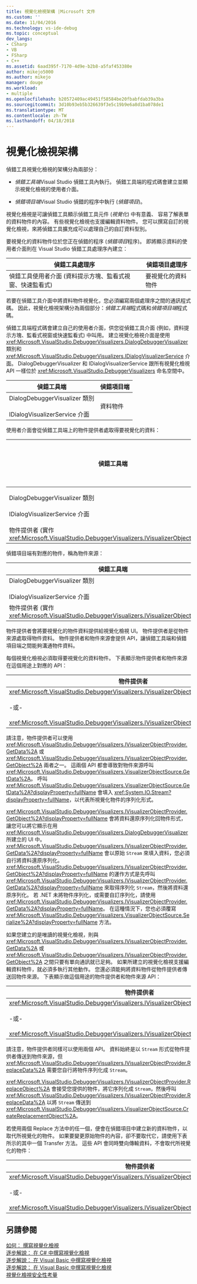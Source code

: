 ```yaml
---
title: 視覺化檢視架構 |Microsoft 文件
ms.custom: ''
ms.date: 11/04/2016
ms.technology: vs-ide-debug
ms.topic: conceptual
dev_langs:
- CSharp
- VB
- FSharp
- C++
ms.assetid: 6aad395f-7170-4d9e-b2b8-a5faf453380e
author: mikejo5000
ms.author: mikejo
manager: douge
ms.workload:
- multiple
ms.openlocfilehash: b20572409ac49451f58584be20fbabfdab39a3ba
ms.sourcegitcommit: 3d10b93eb5b326639f3e5c19b9e6a8d1ba078de1
ms.translationtype: MT
ms.contentlocale: zh-TW
ms.lasthandoff: 04/18/2018
---
```

# <a name="visualizer-architecture"></a>視覺化檢視架構
偵錯工具視覺化檢視的架構分為兩部分：  
  
-   *偵錯工具端*Visual Studio 偵錯工具內執行。 偵錯工具端的程式碼會建立並顯示視覺化檢視的使用者介面。  
  
-   *偵錯項目端*Visual Studio 偵錯的程序中執行 (*偵錯項目*)。  
  
 視覺化檢視是可讓偵錯工具顯示偵錯工具元件 (*視覺化*) 中有意義、 容易了解表單的資料物件的內容。 有些視覺化檢視也支援編輯資料物件。 您可以撰寫自訂的視覺化檢視，來將偵錯工具擴充成可以處理自己的自訂資料型別。  
  
 要視覺化的資料物件位於您正在偵錯的程序 (*偵錯項目*程序)。 即將顯示資料的使用者介面則在 Visual Studio 偵錯工具處理序內建立：  
  
|偵錯工具處理序|偵錯項目處理序|  
|----------------------|----------------------|  
|偵錯工具使用者介面 (資料提示方塊、監看式視窗、快速監看式)|要視覺化的資料物件|  
  
 若要在偵錯工具介面中將資料物件視覺化，您必須編寫兩個處理序之間的通訊程式碼。 因此，視覺化檢視架構分為兩個部分：*偵錯工具端*程式碼和*偵錯項目端*程式碼。  
  
 偵錯工具端程式碼會建立自己的使用者介面，供您從偵錯工具介面 (例如，資料提示方塊、監看式視窗或快速監看式) 中叫用。 建立視覺化檢視介面是使用 <xref:Microsoft.VisualStudio.DebuggerVisualizers.DialogDebuggerVisualizer> 類別和 <xref:Microsoft.VisualStudio.DebuggerVisualizers.IDialogVisualizerService> 介面。 DialogDebuggerVisualizer 和 IDialogVisualizerService 跟所有視覺化檢視 API 一樣位於 <xref:Microsoft.VisualStudio.DebuggerVisualizers> 命名空間中。  
  
|偵錯工具端|偵錯項目端|  
|-------------------|-------------------|  
|DialogDebuggerVisualizer 類別<br /><br /> IDialogVisualizerService 介面|資料物件|  
  
 使用者介面會從偵錯工具端上的物件提供者處取得要視覺化的資料：  
  
|偵錯工具端|偵錯項目端|  
|-------------------|-------------------|  
|DialogDebuggerVisualizer 類別<br /><br /> IDialogVisualizerService 介面|資料物件|  
|物件提供者 (實作 <xref:Microsoft.VisualStudio.DebuggerVisualizers.IVisualizerObjectProvider>)||  
  
 偵錯項目端有對應的物件，稱為物件來源：  
  
|偵錯工具端|偵錯項目端|  
|-------------------|-------------------|  
|DialogDebuggerVisualizer 類別<br /><br /> IDialogVisualizerService 介面|資料物件|  
|物件提供者 (實作 <xref:Microsoft.VisualStudio.DebuggerVisualizers.IVisualizerObjectProvider>)|物件來源 (衍生自 <xref:Microsoft.VisualStudio.DebuggerVisualizers.VisualizerObjectSource>)|  
  
 物件提供者會將要視覺化的物件資料提供給視覺化檢視 UI。 物件提供者是從物件來源處取得物件資料。 物件提供者和物件來源會提供 API，讓偵錯工具端和偵錯項目端之間能夠溝通物件資料。  
  
 每個視覺化檢視必須取得要視覺化的資料物件。 下表顯示物件提供者和物件來源在這個用途上對應的 API：  
  
|物件提供者|物件來源|  
|---------------------|-------------------|  
|<xref:Microsoft.VisualStudio.DebuggerVisualizers.IVisualizerObjectProvider.GetData%2A><br /><br /> -或-<br /><br /> <xref:Microsoft.VisualStudio.DebuggerVisualizers.IVisualizerObjectProvider.GetObject%2A>|<xref:Microsoft.VisualStudio.DebuggerVisualizers.VisualizerObjectSource.GetData%2A>|  
  
 請注意，物件提供者可以使用 <xref:Microsoft.VisualStudio.DebuggerVisualizers.IVisualizerObjectProvider.GetData%2A> 或 <xref:Microsoft.VisualStudio.DebuggerVisualizers.IVisualizerObjectProvider.GetObject%2A> 兩者之一。 這兩個 API 都會導致對物件來源呼叫 <xref:Microsoft.VisualStudio.DebuggerVisualizers.VisualizerObjectSource.GetData%2A>。 呼叫 <xref:Microsoft.VisualStudio.DebuggerVisualizers.VisualizerObjectSource.GetData%2A?displayProperty=fullName> 會填入 <xref:System.IO.Stream?displayProperty=fullName>，以代表所視覺化物件的序列化形式。  
  
 <xref:Microsoft.VisualStudio.DebuggerVisualizers.IVisualizerObjectProvider.GetObject%2A?displayProperty=fullName> 會將資料還原序列化回物件形式，讓您可以將它顯示在用 <xref:Microsoft.VisualStudio.DebuggerVisualizers.DialogDebuggerVisualizer> 所建立的 UI 中。 <xref:Microsoft.VisualStudio.DebuggerVisualizers.IVisualizerObjectProvider.GetData%2A?displayProperty=fullName> 會以原始 `Stream` 來填入資料，您必須自行將資料還原序列化。 <xref:Microsoft.VisualStudio.DebuggerVisualizers.IVisualizerObjectProvider.GetObject%2A?displayProperty=fullName> 的運作方式是先呼叫 <xref:Microsoft.VisualStudio.DebuggerVisualizers.IVisualizerObjectProvider.GetData%2A?displayProperty=fullName> 來取得序列化 `Stream`，然後將資料還原序列化。 若 .NET 未將物件序列化，或需要自訂序列化，請使用 <xref:Microsoft.VisualStudio.DebuggerVisualizers.IVisualizerObjectProvider.GetData%2A?displayProperty=fullName>。 在這種情況下，您也必須覆寫 <xref:Microsoft.VisualStudio.DebuggerVisualizers.VisualizerObjectSource.Serialize%2A?displayProperty=fullName> 方法。  
  
 如果您建立的是唯讀的視覺化檢視，則與 <xref:Microsoft.VisualStudio.DebuggerVisualizers.IVisualizerObjectProvider.GetData%2A> 或 <xref:Microsoft.VisualStudio.DebuggerVisualizers.IVisualizerObjectProvider.GetObject%2A> 之間只要有單向通訊就已足夠。 如果所建立的視覺化檢視支援編輯資料物件，就必須多執行其他動作。 您還必須能夠將資料物件從物件提供者傳送回物件來源。 下表顯示做這個用途的物件提供者和物件來源 API：  
  
|物件提供者|物件來源|  
|---------------------|-------------------|  
|<xref:Microsoft.VisualStudio.DebuggerVisualizers.IVisualizerObjectProvider.ReplaceData%2A><br /><br /> -或-<br /><br /> <xref:Microsoft.VisualStudio.DebuggerVisualizers.IVisualizerObjectProvider.ReplaceObject%2A>|<xref:Microsoft.VisualStudio.DebuggerVisualizers.VisualizerObjectSource.CreateReplacementObject%2A>|  
  
 請注意，物件提供者同樣可以使用兩個 API。 資料始終是以 `Stream` 形式從物件提供者傳送到物件來源，但 <xref:Microsoft.VisualStudio.DebuggerVisualizers.IVisualizerObjectProvider.ReplaceData%2A> 需要您自行將物件序列化成 `Stream`。  
  
 <xref:Microsoft.VisualStudio.DebuggerVisualizers.IVisualizerObjectProvider.ReplaceObject%2A> 會接受您提供的物件，將它序列化成 `Stream`，然後呼叫 <xref:Microsoft.VisualStudio.DebuggerVisualizers.IVisualizerObjectProvider.ReplaceData%2A> 以將 `Stream` 傳送到 <xref:Microsoft.VisualStudio.DebuggerVisualizers.VisualizerObjectSource.CreateReplacementObject%2A>。  
  
 若使用兩個 Replace 方法中的任一個，便會在偵錯項目中建立新的資料物件，以取代所視覺化的物件。 如果要變更原始物件的內容，卻不要取代它，請使用下表所示的其中一個 Transfer 方法。 這些 API 會同時雙向傳輸資料，不會取代所視覺化的物件：  
  
|物件提供者|物件來源|  
|---------------------|-------------------|  
|<xref:Microsoft.VisualStudio.DebuggerVisualizers.IVisualizerObjectProvider.TransferData%2A><br /><br /> -或-<br /><br /> <xref:Microsoft.VisualStudio.DebuggerVisualizers.IVisualizerObjectProvider.TransferObject%2A>|<xref:Microsoft.VisualStudio.DebuggerVisualizers.VisualizerObjectSource.TransferData%2A>|  
  
## <a name="see-also"></a>另請參閱  
 [如何： 撰寫視覺化檢視](../debugger/how-to-write-a-visualizer.md)   
 [逐步解說： 在 C# 中撰寫視覺化檢視](../debugger/walkthrough-writing-a-visualizer-in-csharp.md)   
 [逐步解說： 在 Visual Basic 中撰寫視覺化檢視](../debugger/walkthrough-writing-a-visualizer-in-visual-basic.md)   
 [逐步解說： 在 Visual Basic 中撰寫視覺化檢視](../debugger/walkthrough-writing-a-visualizer-in-visual-basic.md)   
 [視覺化檢視安全性考量](../debugger/visualizer-security-considerations.md)